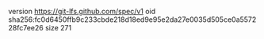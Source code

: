 version https://git-lfs.github.com/spec/v1
oid sha256:fc0d6450ffb9c233cbde218d18ed9e95e2da27e0035d505ce0a557228fc7ee26
size 271
